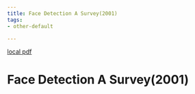 ```yaml
---
title: Face Detection A Survey(2001)
tags:
- other-default

---
```


[local pdf](../../../pdfs/2001-Face-Detection-A-Survey.pdf)

# Face Detection A Survey(2001)
